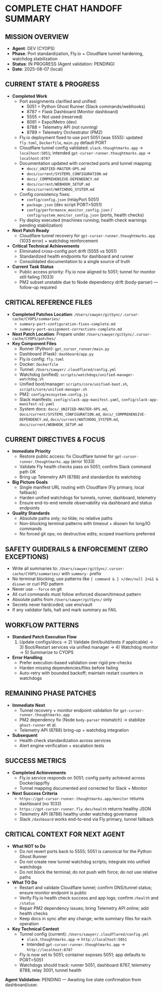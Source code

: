 # COMPLETE CHAT HANDOFF SUMMARY

## MISSION OVERVIEW
- **Agent**: DEV (CYOPS)
- **Phase**: Port standardization, Fly.io + Cloudflare tunnel hardening, watchdog stabilization
- **Status**: IN PROGRESS (Agent validation: PENDING)
- **Date**: 2025-08-07 (local)

## CURRENT STATE & PROGRESS
- **Completed Work**
  - Port assignments clarified and unified:
    - 5051 = Python Ghost Runner (Slack commands/webhooks)
    - 8787 = Flask Dashboard (Monitor dashboard)
    - 5555 = Not used (reserved)
    - 8081 = Expo/Metro (dev)
    - 8788 = Telemetry API (not running)
    - 8789 = Telemetry Orchestrator (PM2)
  - Fly.io deployment fixed to use port 5051 (was 5555): updated `fly.toml`, `Dockerfile`, `main.py` default PORT
  - Cloudflare tunnel config validated: `slack.thoughtmarks.app` → `localhost:5051`; intended `gpt-cursor-runner.thoughtmarks.app` → `localhost:8787`
  - Documentation updated with corrected ports and tunnel mapping:
    - `docs/_UNIFIED-MASTER-OPS.md`
    - `docs/current/SYSTEMS_CONFIGURATION.md`
    - `docs/_COMPREHENSIVE-DEPENDENCY.md`
    - `docs/current/WEBHOOK_SETUP.md`
    - `docs/current/WATCHDOG_SYSTEM.md`
  - Config consistency fixes:
    - `config/config.json` (relayPort 5051)
    - `package.json` (dev script PORT=5051)
    - `config/performance_monitor_config.json` / `config/system_monitor_config.json` (ports, health checks)
  - Fly deploy executed (machines running; health check warnings pending stabilization)
- **Next Patch Ready**
  - Cloudflare tunnel recovery for `gpt-cursor-runner.thoughtmarks.app` (1033 error) + watchdog reinforcement
- **Critical Technical Achievements**
  - Eliminated cross-config port drift (5555 vs 5051)
  - Standardized health endpoints for dashboard and runner
  - Consolidated documentation to a single source of truth
- **Current Task Status**
  - Public access priority: Fly.io now aligned to 5051; tunnel for monitor still failing (1033)
  - PM2 subset unstable due to Node dependency drift (body-parser) — follow-up required

## CRITICAL REFERENCE FILES
- **Completed Patches Location**: `/Users/sawyer/gitSync/.cursor-cache/CYOPS/summaries/`
  - `summary-port-configuration-fixes-complete.md`
  - `summary-port-assignment-corrections-complete.md`
- **Next Patch Location**: Prepare under `/Users/sawyer/gitSync/.cursor-cache/CYOPS/patches/`
- **Key Component Files**
  - Runner (Python): `gpt_cursor_runner/main.py`
  - Dashboard (Flask): `dashboard/app.py`
  - Fly.io config: `fly.toml`
  - Docker: `Dockerfile`
  - Tunnel: `/Users/sawyer/.cloudflared/config.yml`
  - Watchdog (unified): `scripts/watchdogs/unified-manager-watchdog.sh`
  - Unified boot/manager: `scripts/core/unified-boot.sh`, `scripts/core/unified-manager.sh`
  - PM2: `config/ecosystem.config.js`
  - Slack manifests: `config/slack-app-manifest.yaml`, `config/slack-app-manifest-v2.yaml`
  - System docs: `docs/_UNIFIED-MASTER-OPS.md`, `docs/current/SYSTEMS_CONFIGURATION.md`, `docs/_COMPREHENSIVE-DEPENDENCY.md`, `docs/current/WATCHDOG_SYSTEM.md`, `docs/current/WEBHOOK_SETUP.md`

## CURRENT DIRECTIVES & FOCUS
- **Immediate Priority**
  - Restore public access: fix Cloudflare tunnel for `gpt-cursor-runner.thoughtmarks.app` (error 1033)
  - Validate Fly health checks pass on 5051; confirm Slack command path OK
  - Bring up Telemetry API (8788) and standardize its watchdog
- **Big Picture Goals**
  - Single manifest URL routing with Cloudflare (Fly primary, local fallback)
  - Harden unified watchdogs for tunnels, runner, dashboard, telemetry
  - Ensure end-to-end remote observability via dashboard and status endpoints
- **Quality Standards**
  - Absolute paths only; no tilde; no relative paths
  - Non-blocking terminal patterns with timeout + disown for long/IO commands
  - No forced git ops; no destructive edits; scoped insertions preferred

## SAFETY GUIDERAILS & ENFORCEMENT (ZERO EXCEPTIONS)
- Write all summaries to: `/Users/sawyer/gitSync/.cursor-cache/CYOPS/summaries/` with `summary-` prefix
- No terminal blocking; use patterns like `{ command & } >/dev/null 2>&1 & disown` or curl PID pattern
- Never use `--force` on git
- All curl commands must follow enforced disown/timeout pattern
- Absolute paths from `/Users/sawyer/gitSync/` only
- Secrets never hardcoded; use env/vault
- If any validator fails, halt and mark summary as FAIL

## WORKFLOW PATTERNS
- **Standard Patch Execution Flow**
  1) Update configs/docs → 2) Validate (lint/build/tests if applicable) → 3) Boot/Restart services via unified manager → 4) Watchdog monitor → 5) Summarize to CYOPS
- **Error Handling**
  - Prefer execution-based validation over rigid pre-checks
  - Harden missing dependencies/files before failing
  - Auto-retry with bounded backoff; maintain restart counters in watchdogs

## REMAINING PHASE PATCHES
- **Immediate Next**
  - Tunnel recovery + monitor endpoint validation for `gpt-cursor-runner.thoughtmarks.app`
  - PM2 dependency fix (Node `body-parser` mismatch) → stabilize `ghost-runner` et al.
  - Telemetry API (8788) bring-up + watchdog integration
- **Subsequent**
  - Health check standardization across services
  - Alert engine verification + escalation tests

## SUCCESS METRICS
- **Completed Achievements**
  - Fly.io service responds on 5051; config parity achieved across Docker/app/fly
  - Tunnel mapping documented and corrected for Slack + Monitor
- **Next Success Criteria**
  - `https://gpt-cursor-runner.thoughtmarks.app/monitor` returns dashboard (no 1033)
  - `https://gpt-cursor-runner.fly.dev/health` returns healthy JSON
  - Telemetry API (8788) healthy under watchdog governance
  - Slack `/dashboard` works end-to-end via Fly primary, tunnel fallback

## CRITICAL CONTEXT FOR NEXT AGENT
- **What NOT to Do**
  - Do not revert ports back to 5555; 5051 is canonical for the Python Ghost Runner
  - Do not create new tunnel watchdog scripts; integrate into unified watchdogs
  - Do not block the terminal; do not push with force; do not use relative paths
- **What TO Do**
  - Restart and validate Cloudflare tunnel; confirm DNS/tunnel status; ensure monitor endpoint is public
  - Verify Fly.io health check success and app logs; confirm `/health` and `/status`
  - Repair PM2 dependency issues; bring Telemetry API online; add health checks
  - Keep docs in sync after any change; write summary files for each operation
- **Key Technical Context**
  - Tunnel config (current): `/Users/sawyer/.cloudflared/config.yml`
    - `slack.thoughtmarks.app` → `http://localhost:5051`
    - Intended `gpt-cursor-runner.thoughtmarks.app` → `http://localhost:8787`
  - Fly is now set to 5051; container exposes 5051; app defaults to PORT=5051
  - Watchdogs should track: runner 5051, dashboard 8787, telemetry 8788, relay 3001, tunnel health

**Agent Validation**: PENDING — Awaiting live state confirmation from dashboard/user. 
